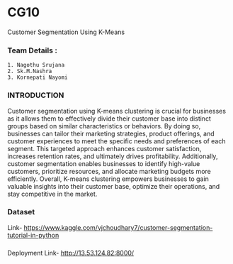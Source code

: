 
# CG10

Customer Segmentation Using K-Means


### Team Details :
    1. Nagothu Srujana
    2. Sk.M.Nashra
    3. Kornepati Nayomi 
### INTRODUCTION
Customer segmentation using K-means clustering is crucial for businesses as it allows them to effectively divide their customer base into distinct groups based on similar characteristics or behaviors. By doing so, businesses can tailor their marketing strategies, product offerings, and customer experiences to meet the specific needs and preferences of each segment. This targeted approach enhances customer satisfaction, increases retention rates, and ultimately drives profitability. Additionally, customer segmentation enables businesses to identify high-value customers, prioritize resources, and allocate marketing budgets more efficiently. Overall, K-means clustering empowers businesses to gain valuable insights into their customer base, optimize their operations, and stay competitive in the market.

### Dataset
Link- https://www.kaggle.com/vjchoudhary7/customer-segmentation-tutorial-in-python
### 
Deployment Link- http://13.53.124.82:8000/
